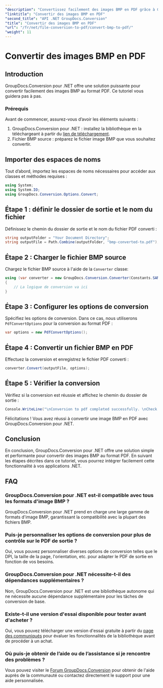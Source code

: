```yaml
---
"description": "Convertissez facilement des images BMP en PDF grâce à GroupDocs.Conversion pour .NET. Options personnalisables pour un rendu optimal."
"linktitle": "Convertir des images BMP en PDF"
"second_title": "API .NET GroupDocs.Conversion"
"title": "Convertir des images BMP en PDF"
"url": "/fr/net/file-conversion-to-pdf/convert-bmp-to-pdf/"
"weight": 11
---
```


# Convertir des images BMP en PDF

## Introduction
GroupDocs.Conversion pour .NET offre une solution puissante pour convertir facilement des images BMP au format PDF. Ce tutoriel vous guidera pas à pas.
### Prérequis
Avant de commencer, assurez-vous d’avoir les éléments suivants :
1. GroupDocs.Conversion pour .NET : installez la bibliothèque en la téléchargeant à partir du [lien de téléchargement](https://releases.groupdocs.com/conversion/net/).
2. Fichier BMP source : préparez le fichier image BMP que vous souhaitez convertir.

## Importer des espaces de noms
Tout d’abord, importez les espaces de noms nécessaires pour accéder aux classes et méthodes requises :
```csharp
using System;
using System.IO;
using GroupDocs.Conversion.Options.Convert;
```
## Étape 1 : définir le dossier de sortie et le nom du fichier
Définissez le chemin du dossier de sortie et le nom du fichier PDF converti :
```csharp
string outputFolder = "Your Document Directory";
string outputFile = Path.Combine(outputFolder, "bmp-converted-to.pdf");
```
## Étape 2 : Charger le fichier BMP source
Chargez le fichier BMP source à l'aide de la `Converter` classe:
```csharp
using (var converter = new GroupDocs.Conversion.Converter(Constants.SAMPLE_BMP))
{
    // La logique de conversion va ici
}
```
## Étape 3 : Configurer les options de conversion
Spécifiez les options de conversion. Dans ce cas, nous utiliserons `PdfConvertOptions` pour la conversion au format PDF :
```csharp
var options = new PdfConvertOptions();
```
## Étape 4 : Convertir un fichier BMP en PDF
Effectuez la conversion et enregistrez le fichier PDF converti :
```csharp
converter.Convert(outputFile, options);
```
## Étape 5 : Vérifier la conversion
Vérifiez si la conversion est réussie et affichez le chemin du dossier de sortie :
```csharp
Console.WriteLine("\nConversion to pdf completed successfully. \nCheck output in {0}", outputFolder);
```
Félicitations ! Vous avez réussi à convertir une image BMP en PDF avec GroupDocs.Conversion pour .NET.

## Conclusion
En conclusion, GroupDocs.Conversion pour .NET offre une solution simple et performante pour convertir des images BMP au format PDF. En suivant les étapes décrites dans ce tutoriel, vous pourrez intégrer facilement cette fonctionnalité à vos applications .NET.
## FAQ
### GroupDocs.Conversion pour .NET est-il compatible avec tous les formats d'image BMP ?
GroupDocs.Conversion pour .NET prend en charge une large gamme de formats d'image BMP, garantissant la compatibilité avec la plupart des fichiers BMP.
### Puis-je personnaliser les options de conversion pour plus de contrôle sur le PDF de sortie ?
Oui, vous pouvez personnaliser diverses options de conversion telles que le DPI, la taille de la page, l'orientation, etc. pour adapter le PDF de sortie en fonction de vos besoins.
### GroupDocs.Conversion pour .NET nécessite-t-il des dépendances supplémentaires ?
Non, GroupDocs.Conversion pour .NET est une bibliothèque autonome qui ne nécessite aucune dépendance supplémentaire pour les tâches de conversion de base.
### Existe-t-il une version d'essai disponible pour tester avant d'acheter ?
Oui, vous pouvez télécharger une version d'essai gratuite à partir du [page des communiqués](https://releases.groupdocs.com/) pour évaluer les fonctionnalités de la bibliothèque avant de procéder à un achat.
### Où puis-je obtenir de l’aide ou de l’assistance si je rencontre des problèmes ?
Vous pouvez visiter le [Forum GroupDocs.Conversion](https://forum.groupdocs.com/c/conversion/11) pour obtenir de l'aide auprès de la communauté ou contactez directement le support pour une aide personnalisée.